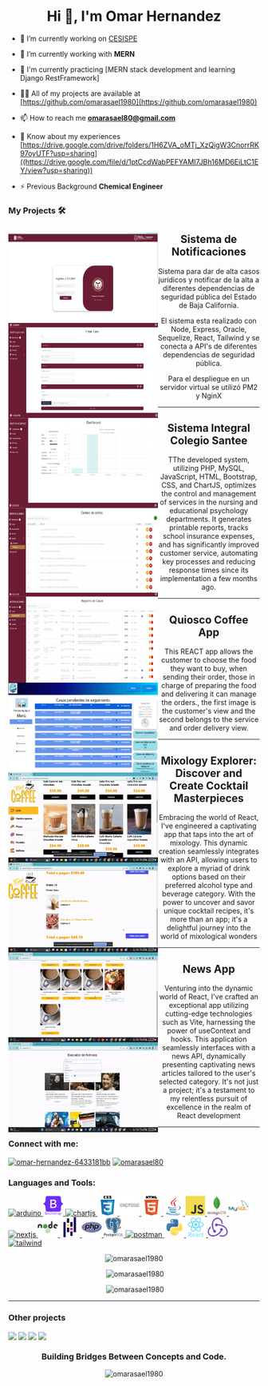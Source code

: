 <h1 align="center">Hi 👋, I'm Omar Hernandez</h1>


- 🔭 I’m currently working on [CESISPE]([https://github.com/omarasael1980/busDolphins.git](http://cesispe.gob.mx/))

- 🌱 I’m currently working with **MERN**

- 👯 I'm currently practicing [MERN stack development and learning Django RestFramework] 

- 👨‍💻 All of my projects are available at [https://github.com/omarasael1980](https://github.com/omarasael1980)

- 📫 How to reach me **omarasael80@gmail.com**

- 📄 Know about my experiences [https://drive.google.com/drive/folders/1H6ZVA_oMTj_XzQigW3CnorrRK97oyUTF?usp=sharing]((https://drive.google.com/file/d/1ptCcdWabPEFYAMI7JBh16MD6EiLtC1EY/view?usp=sharing))

- ⚡ Previous Background **Chemical Engineer**

### My Projects 🛠️
   <div>
   <main align="left">
     <a href="https://github.com/omarasael1980/" target="_blank"> <img alt="sheetsdatabase" src="./projects/loginSicuap.png"  width= "300"           height="180" align="left"> </a>
      <a href="https://github.com/omarasael1980/" target="_blank"> <img alt="sheetsdatabase" src="./projects/ALTA%20CASO.jpg"  width= "300"           height="180" align="left"> </a>
        <a href="https://github.com/omarasael1980/" target="_blank"> <img alt="sheetsdatabase" src="./projects/DASHBOARD%20VOLDEMORT.jpg"  width= "300"           height="180" align="left"> </a>
          <a href="https://github.com/omarasael1980/" target="_blank"> <img alt="sheetsdatabase" src="./projects/MANTENIMIENTO%20DE%20CATALOGOS%20DE%20USUARIOS%20Y%20DELITOS.jpg"  width= "300"           height="180" align="left"> </a>
            <a href="https://github.com/omarasael1980/" target="_blank"> <img alt="sheetsdatabase" src="./projects/SEGUIMIENTO_CASO.jpg"  width= "300"           height="180" align="left"> </a>
    
    
  </main>
  
  <aside>
    <h2  align="center">Sistema de Notificaciones</h2>
    <p align="center" > Sistema para dar de alta casos jurídicos y notificar de la alta a diferentes dependencias de seguridad pública del Estado de Baja California. </p>
        <p align="center" > El sistema esta realizado con Node, Express, Oracle, Sequelize, React, Tailwind  y se conecta a API's de diferentes dependencias de seguridad pública.  </p>
          <p align="center" > Para el despliegue en un servidor virtual se utilizó PM2 y NginX  </p>
     
  </aside>
  </div>
  <hr>
   <div> 
   <main align="left"> 
        <a href="https://github.com/omarasael1980/sic2" target="_blank"> <img alt="sheetsdatabase" src="./projects/sic.png"  width= "300"           height="180" align="left"> </a>
  
  </main>
  
  <aside>
    <h2  align="center">Sistema Integral Colegio Santee</h2>
    <p align="center" > TThe developed system, utilizing PHP, MySQL, JavaScript, HTML, Bootstrap, CSS, and ChartJS, optimizes the control and management of services in the nursing and educational psychology departments. It generates printable reports, tracks school insurance expenses, and has significantly improved customer service, automating key processes and reducing response times since its implementation a few months ago.</p>
  </aside>
  </div>
  <hr>
  <div>
   <main align="left">
     <a href="https://github.com/omarasael1980/quioscoCafeteria" target="_blank"> <img alt="sheetsdatabase" src="./projects/React_Coffe_Quioco_Cliente.gif"  width= "300"           height="180" align="left"> </a>
    <a href="https://github.com/omarasael1980/quioscoCafeteria" target="_blank"> <img alt="sheetsdatabase" src="./projects/React_coffee_app_2.gif"  width= "300"                   height="180" align="left"> </a>
  </main>
  <aside>
    <h2  align="center">Quiosco Coffee App</h2>
    <p align="center" > This REACT app allows the customer to choose the food they want to buy, when sending their order, those in charge of preparing the food and delivering it can manage the orders., the   first image is the customer's view and the second belongs to the service and order delivery view.</p>
  </aside>
  </div>
   <hr>
   <div>
   <main align="left">
     <a href="https://github.com/omarasael1980/buscadorBebidas" target="_blank"> <img alt="sheetsdatabase" src="./projects/Buscador_de_bebidas.gif"  width= "300"           height="180" align="left"> </a>
    
  </main>
  <aside>
    <h2  align="center">Mixology Explorer: Discover and Create Cocktail Masterpieces</h2>
    <p align="center" > Embracing the world of React, I've engineered a captivating app that taps into the art of mixology. This dynamic creation seamlessly integrates with an API, allowing users to explore a myriad of drink options based on their preferred alcohol type and beverage category. With the power to uncover and savor unique cocktail recipes, it's more than an app; it's a delightful journey into the world of mixological wonders</p>
  </aside>
  </div>
  <hr>
   <div>
   <main align="left">
     <a href="https://github.com/omarasael1980/noticias_react" target="_blank"> <img alt="sheetsdatabase" src="./projects/NewsApp.gif"  width= "300"           height="180" align="left"> </a>
    
  </main>
  <aside>
    <h2  align="center">News App</h2>
    <p align="center" >Venturing into the dynamic world of React, I've crafted an exceptional app utilizing cutting-edge technologies such as Vite, harnessing the power of useContext and hooks. This application seamlessly interfaces with a news API, dynamically presenting captivating news articles tailored to the user's selected category. It's not just a project; it's a testament to my relentless pursuit of excellence in the realm of React development</p>
  </aside>
  </div>
  <hr>
  

<h3 align="left">Connect with me:</h3>
<p align="left">
<a href="https://linkedin.com/in/omar-hernandez-6433181bb" target="blank"><img align="center" src="https://raw.githubusercontent.com/rahuldkjain/github-profile-readme-generator/master/src/images/icons/Social/linked-in-alt.svg" alt="omar-hernandez-6433181bb" height="30" width="40" /></a>
<a href="https://www.hackerrank.com/omarasael80" target="blank"><img align="center" src="https://raw.githubusercontent.com/rahuldkjain/github-profile-readme-generator/master/src/images/icons/Social/hackerrank.svg" alt="omarasael80" height="30" width="40" /></a>
</p>

<h3 align="left">Languages and Tools:</h3>
<p align="left"> <a href="https://www.arduino.cc/" target="_blank" rel="noreferrer"> <img src="https://cdn.worldvectorlogo.com/logos/arduino-1.svg" alt="arduino" width="40" height="40"/> </a> <a href="https://getbootstrap.com" target="_blank" rel="noreferrer"> <img src="https://raw.githubusercontent.com/devicons/devicon/master/icons/bootstrap/bootstrap-plain-wordmark.svg" alt="bootstrap" width="40" height="40"/> </a> <a href="https://www.chartjs.org" target="_blank" rel="noreferrer"> <img src="https://www.chartjs.org/media/logo-title.svg" alt="chartjs" width="40" height="40"/> </a> <a href="https://www.w3schools.com/css/" target="_blank" rel="noreferrer"> <img src="https://raw.githubusercontent.com/devicons/devicon/master/icons/css3/css3-original-wordmark.svg" alt="css3" width="40" height="40"/> </a> <a href="https://expressjs.com" target="_blank" rel="noreferrer"> <img src="https://raw.githubusercontent.com/devicons/devicon/master/icons/express/express-original-wordmark.svg" alt="express" width="40" height="40"/> </a> <a href="https://www.w3.org/html/" target="_blank" rel="noreferrer"> <img src="https://raw.githubusercontent.com/devicons/devicon/master/icons/html5/html5-original-wordmark.svg" alt="html5" width="40" height="40"/> </a> <a href="https://www.java.com" target="_blank" rel="noreferrer"> <img src="https://raw.githubusercontent.com/devicons/devicon/master/icons/java/java-original.svg" alt="java" width="40" height="40"/> </a> <a href="https://developer.mozilla.org/en-US/docs/Web/JavaScript" target="_blank" rel="noreferrer"> <img src="https://raw.githubusercontent.com/devicons/devicon/master/icons/javascript/javascript-original.svg" alt="javascript" width="40" height="40"/> </a> <a href="https://www.mongodb.com/" target="_blank" rel="noreferrer"> <img src="https://raw.githubusercontent.com/devicons/devicon/master/icons/mongodb/mongodb-original-wordmark.svg" alt="mongodb" width="40" height="40"/> </a> <a href="https://www.mysql.com/" target="_blank" rel="noreferrer"> <img src="https://raw.githubusercontent.com/devicons/devicon/master/icons/mysql/mysql-original-wordmark.svg" alt="mysql" width="40" height="40"/> </a> <a href="https://nextjs.org/" target="_blank" rel="noreferrer"> <img src="https://cdn.worldvectorlogo.com/logos/nextjs-2.svg" alt="nextjs" width="40" height="40"/> </a> <a href="https://nodejs.org" target="_blank" rel="noreferrer"> <img src="https://raw.githubusercontent.com/devicons/devicon/master/icons/nodejs/nodejs-original-wordmark.svg" alt="nodejs" width="40" height="40"/> </a> <a href="https://pandas.pydata.org/" target="_blank" rel="noreferrer"> <img src="https://raw.githubusercontent.com/devicons/devicon/2ae2a900d2f041da66e950e4d48052658d850630/icons/pandas/pandas-original.svg" alt="pandas" width="40" height="40"/> </a> <a href="https://www.php.net" target="_blank" rel="noreferrer"> <img src="https://raw.githubusercontent.com/devicons/devicon/master/icons/php/php-original.svg" alt="php" width="40" height="40"/> </a> <a href="https://www.postgresql.org" target="_blank" rel="noreferrer"> <img src="https://raw.githubusercontent.com/devicons/devicon/master/icons/postgresql/postgresql-original-wordmark.svg" alt="postgresql" width="40" height="40"/> </a> <a href="https://postman.com" target="_blank" rel="noreferrer"> <img src="https://www.vectorlogo.zone/logos/getpostman/getpostman-icon.svg" alt="postman" width="40" height="40"/> </a> <a href="https://www.python.org" target="_blank" rel="noreferrer"> <img src="https://raw.githubusercontent.com/devicons/devicon/master/icons/python/python-original.svg" alt="python" width="40" height="40"/> </a> <a href="https://reactjs.org/" target="_blank" rel="noreferrer"> <img src="https://raw.githubusercontent.com/devicons/devicon/master/icons/react/react-original-wordmark.svg" alt="react" width="40" height="40"/> </a> <a href="https://redux.js.org" target="_blank" rel="noreferrer"> <img src="https://raw.githubusercontent.com/devicons/devicon/master/icons/redux/redux-original.svg" alt="redux" width="40" height="40"/> </a> <a href="https://tailwindcss.com/" target="_blank" rel="noreferrer"> <img src="https://www.vectorlogo.zone/logos/tailwindcss/tailwindcss-icon.svg" alt="tailwind" width="40" height="40"/> </a> </p>
<div>
  <p align="center"><img   width= "300"    src="https://github-readme-stats.vercel.app/api/top-langs?username=omarasael1980&show_icons=true&locale=en&layout=compact"     alt="omarasael1980" /></p>
      <p align="center">&nbsp;<img  width= "300"    src="https://github-readme-stats.vercel.app/api?username=omarasael1980&show_icons=true&locale=en" alt="omarasael1980" /></p>
          
  <p align="center">&nbsp;<img  width= "300"    src="https://github-readme-streak-stats.herokuapp.com/?user=omarasael1980&" alt="omarasael1980" /></p>
</div>
<hr>
<h3>Other projects</h3> 
<a href="https://github.com/omarasael1980/buscadorClima" target="_blank"><img align="center" src="https://github-readme-stats.vercel.app/api/pin/?username=omarasael1980&repo=buscadorClima&theme=gruvbox""></a>
 <a href="https://github.com/omarasael1980/controlGastos" target="_blank"><img align="center" src="https://github-readme-stats.vercel.app/api/pin/?username=omarasael1980&repo=controlGastos&theme=gruvbox""></a>
 <a href="https://github.com/omarasael1980/cotizadorCriptomonedas" target="_blank"><img align="center" src="https://github-readme-stats.vercel.app/api/pin/?username=omarasael1980&repo=cotizadorCriptomonedas&theme=gruvbox""></a>
 <a href="https://github.com/omarasael1980/perro_amarillo" target="_blank"><img align="center" src="https://github-readme-stats.vercel.app/api/pin/?username=omarasael1980&repo=perro_amarillo&theme=gruvbox""></a>

<h3 align="center">Building Bridges Between Concepts and Code.</h3>

<p align="center"> <img src="https://komarev.com/ghpvc/?username=omarasael1980&label=Profile%20views&color=0e75b6&style=flat" alt="omarasael1980" /> </p>

